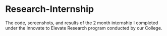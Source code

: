 # Research-Internship
The code, screenshots, and results of the 2 month internship I completed under the Innovate to Elevate Research program conducted by our College.
